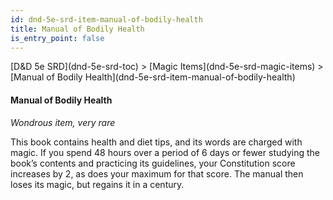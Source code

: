 ```yaml
---
id: dnd-5e-srd-item-manual-of-bodily-health
title: Manual of Bodily Health
is_entry_point: false
---
```


<breadcrumb>
[D&D 5e SRD](dnd-5e-srd-toc) >  [Magic Items](dnd-5e-srd-magic-items) > [Manual of Bodily Health](dnd-5e-srd-item-manual-of-bodily-health)
</breadcrumb>

#### Manual of Bodily Health

*Wondrous item, very rare*

This book contains health and diet tips, and its words are charged with magic. If you spend 48 hours over a period of 6 days or fewer studying the book’s contents and practicing its guidelines, your Constitution score increases by 2, as does your maximum for that score. The manual then loses its magic, but regains it in a century.

